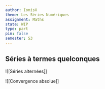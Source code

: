 ```yaml
---
author: IonisX
theme: Les Séries Numériques
assignment: Maths
state: WIP
type: part
pin: false
semester: S3
---
```

## Séries à termes quelconques
![[Séries alternées]]

![[Convergence absolue]]

